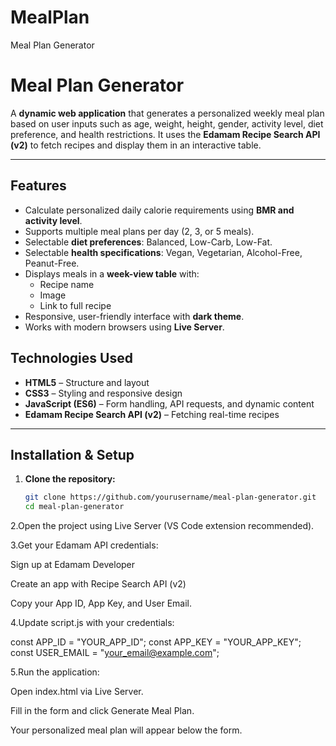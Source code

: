 # MealPlan
Meal Plan Generator

# Meal Plan Generator

A **dynamic web application** that generates a personalized weekly meal plan based on user inputs such as age, weight, height, gender, activity level, diet preference, and health restrictions. It uses the **Edamam Recipe Search API (v2)** to fetch recipes and display them in an interactive table.

---

## Features

- Calculate personalized daily calorie requirements using **BMR and activity level**.
- Supports multiple meal plans per day (2, 3, or 5 meals).
- Selectable **diet preferences**: Balanced, Low-Carb, Low-Fat.
- Selectable **health specifications**: Vegan, Vegetarian, Alcohol-Free, Peanut-Free.
- Displays meals in a **week-view table** with:
  - Recipe name
  - Image
  - Link to full recipe
- Responsive, user-friendly interface with **dark theme**.
- Works with modern browsers using **Live Server**.
## Technologies Used

- **HTML5** – Structure and layout
- **CSS3** – Styling and responsive design
- **JavaScript (ES6)** – Form handling, API requests, and dynamic content
- **Edamam Recipe Search API (v2)** – Fetching real-time recipes

---

## Installation & Setup

1. **Clone the repository:**
   ```bash
   git clone https://github.com/yourusername/meal-plan-generator.git
   cd meal-plan-generator
2.Open the project using Live Server (VS Code extension recommended).

3.Get your Edamam API credentials:

Sign up at Edamam Developer

Create an app with Recipe Search API (v2)

Copy your App ID, App Key, and User Email.

4.Update script.js with your credentials:

const APP_ID = "YOUR_APP_ID";
const APP_KEY = "YOUR_APP_KEY";
const USER_EMAIL = "your_email@example.com";


5.Run the application:

Open index.html via Live Server.

Fill in the form and click Generate Meal Plan.

Your personalized meal plan will appear below the form.
